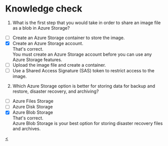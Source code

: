 # Knowledge check

1. What is the first step that you would take in order to share an image file as a blob in Azure Storage?
- [ ] Create an Azure Storage container to store the image.
- [X] Create an Azure Storage account. \
That's correct. \
You must create an Azure Storage account before you can use any Azure Storage features.
- [ ] Upload the image file and create a container.
- [ ] Use a Shared Access Signature (SAS) token to restrict access to the image.

2. Which Azure Storage option is better for storing data for backup and restore, disaster recovery, and archiving?
- [ ] Azure Files Storage
- [ ] Azure Disk Storage
- [X] Azure Blob Storage \
That's correct. \
Azure Blob Storage is your best option for storing disaster recovery files and archives.

[<](2-lp-az-900.md)